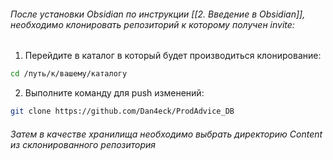 ###### После установки Obsidian по инструкции [[2. Введение в Obsidian]], необходимо клонировать репозиторий к которому получен invite:

1. Перейдите в каталог в который будет производиться клонирование:

```bash
cd /путь/к/вашему/каталогу
```

2. Выполните команду для push изменений:

```bash
git clone https://github.com/Dan4eck/ProdAdvice_DB
```

###### Затем в качестве хранилища необходимо выбрать директорию Content из склонированного репозитория